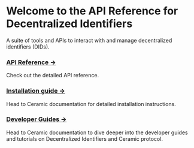 # Welcome to the API Reference for Decentralized Identifiers

A suite of tools and APIs to interact with and manage decentralized identifiers (DIDs). 



### [API Reference →](./api/dids/index.md) 
Check out the detailed API reference.

### [Installation guide →](https://developers.ceramic.network/docs/dids/installation) 
Head to Ceramic documentation for detailed installation instructions.

### [Developer Guides →](https://developers.ceramic.network/docs/dids/introduction)
Head to Ceramic documentation to dive deeper into the developer guides and tutorials on Decentralized Identifiers and Ceramic protocol.

